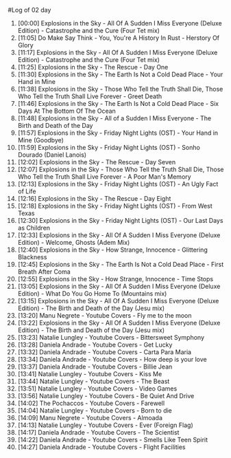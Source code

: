 #Log of 02 day

1. [00:00] Explosions in the Sky - All Of A Sudden I Miss Everyone (Deluxe Edition) - Catastrophe and the Cure (Four Tet mix)
1. [11:05] Do Make Say Think - You, You're A History In Rust - Herstory Of Glory
1. [11:17] Explosions in the Sky - All Of A Sudden I Miss Everyone (Deluxe Edition) - Catastrophe and the Cure (Four Tet mix)
1. [11:25] Explosions in the Sky - The Rescue - Day One
1. [11:30] Explosions in the Sky - The Earth Is Not a Cold Dead Place - Your Hand in Mine
1. [11:38] Explosions in the Sky - Those Who Tell the Truth Shall Die, Those Who Tell the Truth Shall Live Forever - Greet Death
1. [11:46] Explosions in the Sky - The Earth Is Not a Cold Dead Place - Six Days At The Bottom Of The Ocean
1. [11:48] Explosions in the Sky - All of a Sudden I Miss Everyone - The Birth and Death of the Day
1. [11:57] Explosions in the Sky - Friday Night Lights (OST) - Your Hand in Mine (Goodbye)
1. [11:59] Explosions in the Sky - Friday Night Lights (OST) - Sonho Dourado (Daniel Lanois)
1. [12:02] Explosions in the Sky - The Rescue - Day Seven
1. [12:07] Explosions in the Sky - Those Who Tell the Truth Shall Die, Those Who Tell the Truth Shall Live Forever - A Poor Man's Memory
1. [12:13] Explosions in the Sky - Friday Night Lights (OST) - An Ugly Fact of Life
1. [12:16] Explosions in the Sky - The Rescue - Day Eight
1. [12:18] Explosions in the Sky - Friday Night Lights (OST) - From West Texas
1. [12:30] Explosions in the Sky - Friday Night Lights (OST) - Our Last Days as Children
1. [12:33] Explosions in the Sky - All Of A Sudden I Miss Everyone (Deluxe Edition) - Welcome, Ghosts (Adem Mix)
1. [12:40] Explosions in the Sky - How Strange, Innocence - Glittering Blackness
1. [12:45] Explosions in the Sky - The Earth Is Not a Cold Dead Place - First Breath After Coma
1. [12:55] Explosions in the Sky - How Strange, Innocence - Time Stops
1. [13:05] Explosions in the Sky - All Of A Sudden I Miss Everyone (Deluxe Edition) - What Do You Go Home To  (Mountains mix)
1. [13:15] Explosions in the Sky - All Of A Sudden I Miss Everyone (Deluxe Edition) - The Birth and Death of the Day (Jesu mix)
1. [13:20] Manu Negrete - Youtube Covers - Fly me to the moon
1. [13:22] Explosions in the Sky - All Of A Sudden I Miss Everyone (Deluxe Edition) - The Birth and Death of the Day (Jesu mix)
1. [13:23] Natalie Lungley - Youtube Covers - Bittersweet Symphony
1. [13:28] Daniela Andrade - Youtube Covers - Get Lucky
1. [13:32] Daniela Andrade - Youtube Covers - Carta Para Maria
1. [13:34] Daniela Andrade - Youtube Covers - How deep is your love
1. [13:37] Daniela Andrade - Youtube Covers - Billie Jean
1. [13:41] Natalie Lungley - Youtube Covers - Kiss Me
1. [13:44] Natalie Lungley - Youtube Covers - The Beast
1. [13:51] Natalie Lungley - Youtube Covers - Video Games
1. [13:56] Natalie Lungley - Youtube Covers - Be Quiet And Drive
1. [14:02] The Pochaccos - Youtube Covers - Farewell
1. [14:04] Natalie Lungley - Youtube Covers - Born to die
1. [14:09] Manu Negrete - Youtube Covers - Almoada
1. [14:13] Natalie Lungley - Youtube Covers - Ever (Foreign Flag)
1. [14:17] Daniela Andrade - Youtube Covers - The Scientist
1. [14:22] Daniela Andrade - Youtube Covers - Smells Like Teen Spirit
1. [14:27] Daniela Andrade - Youtube Covers - Flight Facilities
